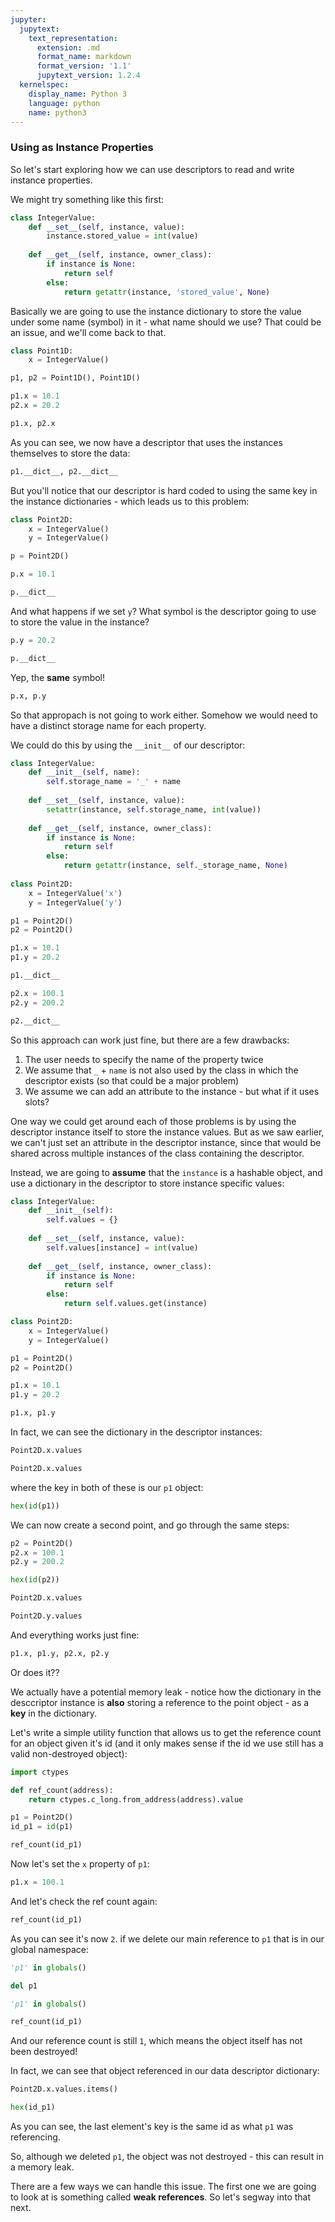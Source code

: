 ```yaml
---
jupyter:
  jupytext:
    text_representation:
      extension: .md
      format_name: markdown
      format_version: '1.1'
      jupytext_version: 1.2.4
  kernelspec:
    display_name: Python 3
    language: python
    name: python3
---
```


### Using as Instance Properties


So let's start exploring how we can use descriptors to read and write instance properties.


We might try something like this first:

```python
class IntegerValue:
    def __set__(self, instance, value):
        instance.stored_value = int(value)
        
    def __get__(self, instance, owner_class):
        if instance is None:
            return self
        else:
            return getattr(instance, 'stored_value', None)
```

Basically we are going to use the instance dictionary to store the value under some name (symbol) in it - what name should we use? That could be an issue, and we'll come back to that.

```python
class Point1D:
    x = IntegerValue()
```

```python
p1, p2 = Point1D(), Point1D()
```

```python
p1.x = 10.1
p2.x = 20.2
```

```python
p1.x, p2.x
```

As you can see, we now have a descriptor that uses the instances themselves to store the data:

```python
p1.__dict__, p2.__dict__
```

But you'll notice that our descriptor is hard coded to using the same key in the instance dictionaries - which leads us to this problem:

```python
class Point2D:
    x = IntegerValue()
    y = IntegerValue()
```

```python
p = Point2D()
```

```python
p.x = 10.1
```

```python
p.__dict__
```

And what happens if we set `y`? What symbol is the descriptor going to use to store the value in the instance?

```python
p.y = 20.2
```

```python
p.__dict__
```

Yep, the **same** symbol!

```python
p.x, p.y
```

So that appropach is not going to work either. Somehow we would need to have a distinct storage name for each property.

We could do this by using the `__init__` of our descriptor:

```python
class IntegerValue:
    def __init__(self, name):
        self.storage_name = '_' + name 
        
    def __set__(self, instance, value):
        setattr(instance, self.storage_name, int(value))
        
    def __get__(self, instance, owner_class):
        if instance is None:
            return self
        else:
            return getattr(instance, self._storage_name, None)
        
class Point2D:
    x = IntegerValue('x')
    y = IntegerValue('y')
```

```python
p1 = Point2D()
p2 = Point2D()
```

```python
p1.x = 10.1
p1.y = 20.2
```

```python
p1.__dict__
```

```python
p2.x = 100.1
p2.y = 200.2
```

```python
p2.__dict__
```

So this approach can work just fine, but there are a few drawbacks:

1. The user needs to specify the name of the property twice
2. We assume that `_` + `name` is not also used by the class in which the descriptor exists (so that could be a major problem)
3. We assume we can add an attribute to the instance - but what if it uses slots?


One way we could get around each of those problems is by using the descriptor instance itself to store the instance values. But as we saw earlier, we can't just set an attribute in the descriptor instance, since that would be shared across multiple instances of the class containing the descriptor.

Instead, we are going to **assume** that the `instance` is a hashable object, and use a dictionary in the descriptor to store instance specific values:

```python
class IntegerValue:
    def __init__(self):
        self.values = {}
        
    def __set__(self, instance, value):
        self.values[instance] = int(value)
        
    def __get__(self, instance, owner_class):
        if instance is None:
            return self
        else:
            return self.values.get(instance)
```

```python
class Point2D:
    x = IntegerValue()
    y = IntegerValue()
```

```python
p1 = Point2D()
p2 = Point2D()
```

```python
p1.x = 10.1
p1.y = 20.2
```

```python
p1.x, p1.y
```

In fact, we can see the dictionary in the descriptor instances:

```python
Point2D.x.values
```

```python
Point2D.x.values
```

where the key in both of these is our `p1` object:

```python
hex(id(p1))
```

We can now create a second point, and go through the same steps:

```python
p2 = Point2D()
p2.x = 100.1
p2.y = 200.2
```

```python
hex(id(p2))
```

```python
Point2D.x.values
```

```python
Point2D.y.values
```

And everything works just fine:

```python
p1.x, p1.y, p2.x, p2.y
```

Or does it??


We actually have a potential memory leak - notice how the dictionary in the desccriptor instance is **also** storing a reference to the point object - as a **key** in the dictionary.


Let's write a simple utility function that allows us to get the reference count for an object given it's id (and it only makes sense if the id we use still has a valid non-destroyed object):

```python
import ctypes

def ref_count(address):
    return ctypes.c_long.from_address(address).value
```

```python
p1 = Point2D()
id_p1 = id(p1)
```

```python
ref_count(id_p1)
```

Now let's set the `x` property of `p1`:

```python
p1.x = 100.1
```

And let's check the ref count again:

```python
ref_count(id_p1)
```

As you can see it's now `2`. if we delete our main reference to `p1` that is in our global namespace:

```python
'p1' in globals()
```

```python
del p1
```

```python
'p1' in globals()
```

```python
ref_count(id_p1)
```

And our reference count is still `1`, which means the object itself has not been destroyed!


In fact, we can see that object referenced in our data descriptor dictionary:

```python
Point2D.x.values.items()
```

```python
hex(id_p1)
```

As you can see, the last element's key is the same id as what `p1` was referencing.


So, although we deleted `p1`, the object was not destroyed - this can result in a memory leak.


There are a few ways we can handle this issue. The first one we are going to look at is something called **weak references**. So let's segway into that next.
